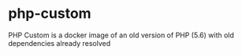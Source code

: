 # php-custom
PHP Custom is a docker image of an old version of PHP (5.6) with old dependencies already resolved
